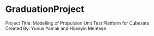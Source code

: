 # GraduationProject

Project Title: Modelling of Propulsion Unit Test Platform for Cubesats 
Created By: Yunus Yamak and Hüseyin Menteşe
